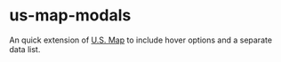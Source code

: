 us-map-modals
=============

An quick extension of [U.S. Map](http://newsignature.github.io/us-map/) to include hover options and a separate data list.
